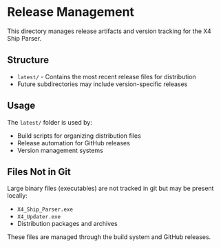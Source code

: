 # Release Management

This directory manages release artifacts and version tracking for the X4 Ship Parser.

## Structure

- `latest/` - Contains the most recent release files for distribution
- Future subdirectories may include version-specific releases

## Usage

The `latest/` folder is used by:
- Build scripts for organizing distribution files
- Release automation for GitHub releases
- Version management systems

## Files Not in Git

Large binary files (executables) are not tracked in git but may be present locally:
- `X4_Ship_Parser.exe` 
- `X4_Updater.exe`
- Distribution packages and archives

These files are managed through the build system and GitHub releases.